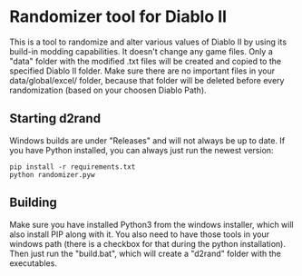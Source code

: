 # Randomizer tool for Diablo II
This is a tool to randomize and alter various values of Diablo II by using its build-in modding capabilities.
It doesn't change any game files. Only a "data" folder with the modified .txt files will be created and copied to the specified Diablo II folder.
Make sure there are no important files in your data/global/excel/ folder, because that folder will be deleted before every randomization (based on your choosen Diablo Path).

## Starting d2rand
Windows builds are under "Releases" and will not always be up to date.
If you have Python installed, you can always just run the newest version:
```
pip install -r requirements.txt
python randomizer.pyw
```

## Building
Make sure you have installed Python3 from the windows installer, which will also install PIP along with it.
You also need to have those tools in your windows path (there is a checkbox for that during the python installation).
Then just run the "build.bat", which will create a "d2rand" folder with the executables.
